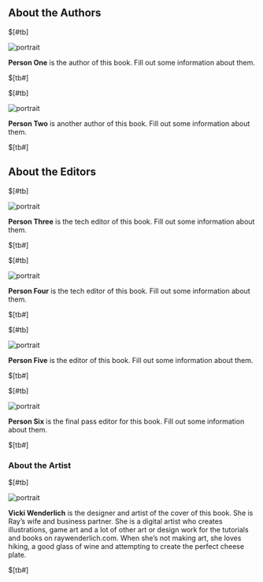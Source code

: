 ## About the Authors

$[#tb]

![portrait](images/placeholder-image.png)

**Person One** is the author of this book. Fill out some information about them.

$[tb#]

$[#tb]

![portrait](images/placeholder-image.png)

**Person Two** is another author of this book. Fill out some information about them.

$[tb#]

## About the Editors

$[#tb]

![portrait](images/placeholder-image.png)

**Person Three** is the tech editor of this book. Fill out some information about them.

$[tb#]

$[#tb]

![portrait](images/placeholder-image.png)

**Person Four** is the tech editor of this book. Fill out some information about them.

$[tb#]

$[#tb]

![portrait](images/placeholder-image.png)

**Person Five** is the editor of this book.  Fill out some information about them.

$[tb#]


$[#tb]

![portrait](images/placeholder-image.png)

**Person Six** is the final pass editor for this book. Fill out some information about them.

$[tb#]

### About the Artist 


$[#tb]

![portrait](images/Vicki-Wenderlich.jpeg)

**Vicki Wenderlich** is the designer and artist of the cover of this book. She is Ray’s wife and business partner. She is a digital artist who creates illustrations, game art and a lot of other art or design work for the tutorials and books on raywenderlich.com. When she’s not making art, she loves hiking, a good glass of wine and attempting to create the perfect cheese plate.

$[tb#]
